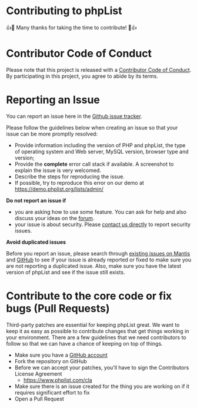

# Contributing to phpList

:+1::tada: Many thanks for taking the time to contribute! :tada::+1:

# Contributor Code of Conduct
Please note that this project is released with a [Contributor Code of Conduct](https://github.com/phpList/core/blob/master/CODE_OF_CONDUCT.md). By participating in this project, you agree to abide by its terms.

# Reporting an Issue

You can report an issue here in the [Github issue tracker](https://github.com/phpList/phplist3/issues). 

Please follow the guidelines below when creating an issue so that your issue can be more promptly resolved:

* Provide information including the version of PHP and phpList, the type of operating system and Web server, MySQL version, browser type and version;
* Provide the **complete** error call stack if available. A screenshot to explain the issue is very welcomed.
* Describe the steps for reproducing the issue. 
* If possible, try to reproduce this error on our demo at https://demo.phplist.org/lists/admin/

**Do not report an issue if**

* you are asking how to use some feature. You can ask for help and also discuss your ideas on the [forum](https://discuss.phplist.org/).
* your issue is about security. Please [contact us directly](mailto:security@phplist.org) to report security issues.

**Avoid duplicated issues**

Before you report an issue, please search through [existing issues on Mantis](https://mantis.phplist.com) and [GitHub](https://github.com/phpList/phplist3/issues) to see if your issue is already reported or fixed to make sure you are not reporting a duplicated issue. 
Also, make sure you have the latest version of phpList and see if the issue still exists.


# Contribute to the core code or fix bugs (Pull Requests)

Third-party patches are essential for keeping phpList great. 
We want to keep it as easy as possible to contribute changes that get things working in your environment. 
There are a few guidelines that we need contributors to follow so that we can have a chance of keeping on top of things.

* Make sure you have a [GitHub account](https://github.com/signup/free)
* Fork the repository on GitHub
* Before we can accept your patches, you'll have to sign the Contributors License Agreement 
  * https://www.phplist.com/cla
* Make sure there is an issue created for the thing you are working on if it requires significant effort to fix
* Open a Pull Request
